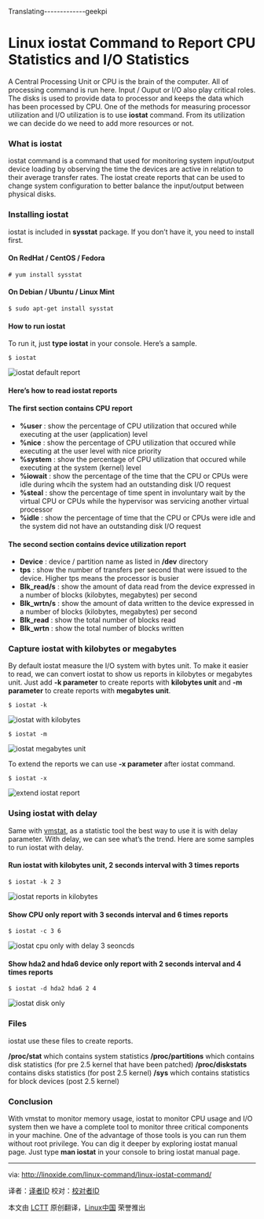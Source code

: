 Translating-------------geekpi


Linux iostat Command to Report CPU Statistics and I/O Statistics
================================================================================
A Central Processing Unit or CPU is the brain of the computer. All of processing command is run here. Input / Ouput or I/O also play critical roles. The disks is used to provide data to processor and keeps the data which has been processed by CPU. One of the methods for measuring processor utilization and I/O utilization is to use **iostat** command. From its utilization we can decide do we need to add more resources or not.

### What is iostat ###

iostat command is a command that used for monitoring system input/output device loading by observing the time the devices are active in relation to their average transfer rates. The iostat create reports that can be used to change system configuration to better balance the input/output between physical disks.

### Installing iostat ###

iostat is included in **sysstat** package. If you don’t have it, you need to install first.

#### On RedHat / CentOS / Fedora ####

    # yum install sysstat

#### On Debian / Ubuntu / Linux Mint ####

    $ sudo apt-get install sysstat

#### How to run iostat ####

To run it, just **type iostat** in your console. Here’s a sample.

    $ iostat

![iostat default report](http://linoxide.com/wp-content/uploads/2013/12/iostat_default.png)

#### Here’s how to read iostat reports ####

#### The first section contains CPU report ####

- **%user** : show the percentage of CPU utilization that occured while executing at the user (application) level
- **%nice** : show the percentage of CPU utilization that occured while executing at the user level with nice priority
- **%system** : show the percentage of CPU utilization that occured while executing at the system (kernel) level
- **%iowait** : show the percentage of the time that the CPU or CPUs were idle during whcih the system had an outstanding disk I/O request
- **%steal** : show the percentage of time spent in involuntary wait by the virtual CPU or CPUs while the hypervisor was servicing another virtual processor
- **%idle** : show the percentage of time that the CPU or CPUs were idle and the system did not have an outstanding disk I/O request

#### The second section contains device utilization report ####

- **Device** : device / partition name as listed in **/dev** directory
- **tps** : show the number of transfers per second that were issued to the device. Higher tps means the processor is busier
- **Blk_read/s** : show the amount of data read from the device expressed in a number of blocks (kilobytes, megabytes) per second
- **Blk_wrtn/s** : show the amount of data written to the device expressed in a number of blocks (kilobytes, megabytes) per second
- **Blk_read** : show the total number of blocks read
- **Blk_wrtn** : show the total number of blocks written

### Capture iostat with kilobytes or megabytes ###

By default iostat measure the I/O system with bytes unit. To make it easier to read, we can convert iostat to show us reports in kilobytes or megabytes unit. Just add **-k parameter** to create reports with **kilobytes unit** and **-m parameter** to create reports with **megabytes unit**.

    $ iostat -k

![iostat with kilobytes](http://linoxide.com/wp-content/uploads/2013/12/iostat_k.png)

    $ iostat -m

![iostat megabytes unit](http://linoxide.com/wp-content/uploads/2013/12/iostat_m.png)

To extend the reports we can use **-x parameter** after iostat command.

    $ iostat -x

![extend iostat report](http://linoxide.com/wp-content/uploads/2013/12/iostat_x.png)

### Using iostat with delay ###

Same with [vmstat][1], as a statistic tool the best way to use it is with delay parameter. With delay, we can see what’s the trend. Here are some samples to run iostat with delay.

#### Run iostat with kilobytes unit, 2 seconds interval with 3 times reports ####

    $ iostat -k 2 3

![iostat reports in kilobytes](http://linoxide.com/wp-content/uploads/2013/12/iostat_k_2_3.png)

#### Show CPU only report with 3 seconds interval and 6 times reports ####

    $ iostat -c 3 6

![iostat cpu only with delay 3 seoncds](http://linoxide.com/wp-content/uploads/2013/12/iostat_c_3_6.png)

#### Show hda2 and hda6 device only report with 2 seconds interval and 4 times reports ####

    $ iostat -d hda2 hda6 2 4

![iostat disk only](http://linoxide.com/wp-content/uploads/2013/12/iostat_d_hda2_hda6_2_4.png)

### Files ###

iostat use these files to create reports.

**/proc/stat** which contains system statistics
**/proc/partitions** which contains disk statistics (for pre 2.5 kernel that have been patched)
**/proc/diskstats** contains disks statistics (for post 2.5 kernel)
**/sys** which contains statistics for block devices (post 2.5 kernel)

### Conclusion ###

With vmstat to monitor memory usage, iostat to monitor CPU usage and I/O system then we have a complete tool to monitor three critical components in your machine. One of the advantage of those tools is you can run them without root privilege. You can dig it deeper by exploring iostat manual page. Just type **man iostat** in your console to bring iostat manual page.

--------------------------------------------------------------------------------

via: http://linoxide.com/linux-command/linux-iostat-command/

译者：[译者ID](https://github.com/译者ID) 校对：[校对者ID](https://github.com/校对者ID)

本文由 [LCTT](https://github.com/LCTT/TranslateProject) 原创翻译，[Linux中国](http://linux.cn/) 荣誉推出

[1]:http://linoxide.com/linux-command/linux-vmstat-command-tool-report-virtual-memory-statistics/

